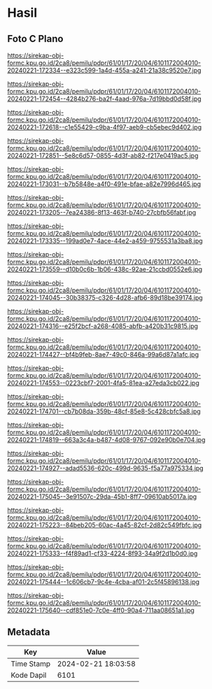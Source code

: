 # Hasil

## Foto C Plano

https://sirekap-obj-formc.kpu.go.id/2ca8/pemilu/pdpr/61/01/17/20/04/6101172004010-20240221-172334--e323c599-1a4d-455a-a241-21a38c9520e7.jpg

https://sirekap-obj-formc.kpu.go.id/2ca8/pemilu/pdpr/61/01/17/20/04/6101172004010-20240221-172454--4284b276-ba2f-4aad-976a-7d19bbd0d58f.jpg

https://sirekap-obj-formc.kpu.go.id/2ca8/pemilu/pdpr/61/01/17/20/04/6101172004010-20240221-172618--c1e55429-c9ba-4f97-aeb9-cb5ebec9d402.jpg

https://sirekap-obj-formc.kpu.go.id/2ca8/pemilu/pdpr/61/01/17/20/04/6101172004010-20240221-172851--5e8c6d57-0855-4d3f-ab82-f217e0419ac5.jpg

https://sirekap-obj-formc.kpu.go.id/2ca8/pemilu/pdpr/61/01/17/20/04/6101172004010-20240221-173031--b7b5848e-a4f0-491e-bfae-a82e7996d465.jpg

https://sirekap-obj-formc.kpu.go.id/2ca8/pemilu/pdpr/61/01/17/20/04/6101172004010-20240221-173205--7ea24386-8f13-463f-b740-27cbfb56fabf.jpg

https://sirekap-obj-formc.kpu.go.id/2ca8/pemilu/pdpr/61/01/17/20/04/6101172004010-20240221-173335--199ad0e7-4ace-44e2-a459-9755531a3ba8.jpg

https://sirekap-obj-formc.kpu.go.id/2ca8/pemilu/pdpr/61/01/17/20/04/6101172004010-20240221-173559--d10b0c6b-1b06-438c-92ae-21ccbd0552e6.jpg

https://sirekap-obj-formc.kpu.go.id/2ca8/pemilu/pdpr/61/01/17/20/04/6101172004010-20240221-174045--30b38375-c326-4d28-afb6-89d18be39174.jpg

https://sirekap-obj-formc.kpu.go.id/2ca8/pemilu/pdpr/61/01/17/20/04/6101172004010-20240221-174316--e25f2bcf-a268-4085-abfb-a420b31c9815.jpg

https://sirekap-obj-formc.kpu.go.id/2ca8/pemilu/pdpr/61/01/17/20/04/6101172004010-20240221-174427--bf4b9feb-8ae7-49c0-846a-99a6d87a1afc.jpg

https://sirekap-obj-formc.kpu.go.id/2ca8/pemilu/pdpr/61/01/17/20/04/6101172004010-20240221-174553--0223cbf7-2001-4fa5-81ea-a27eda3cb022.jpg

https://sirekap-obj-formc.kpu.go.id/2ca8/pemilu/pdpr/61/01/17/20/04/6101172004010-20240221-174701--cb7b08da-359b-48cf-85e8-5c428cbfc5a8.jpg

https://sirekap-obj-formc.kpu.go.id/2ca8/pemilu/pdpr/61/01/17/20/04/6101172004010-20240221-174819--663a3c4a-b487-4d08-9767-092e90b0e704.jpg

https://sirekap-obj-formc.kpu.go.id/2ca8/pemilu/pdpr/61/01/17/20/04/6101172004010-20240221-174927--adad5536-620c-499d-9635-f5a77a975334.jpg

https://sirekap-obj-formc.kpu.go.id/2ca8/pemilu/pdpr/61/01/17/20/04/6101172004010-20240221-175045--3e91507c-29da-45b1-8ff7-09610ab5017a.jpg

https://sirekap-obj-formc.kpu.go.id/2ca8/pemilu/pdpr/61/01/17/20/04/6101172004010-20240221-175223--84beb205-60ac-4a45-82cf-2d82c549fbfc.jpg

https://sirekap-obj-formc.kpu.go.id/2ca8/pemilu/pdpr/61/01/17/20/04/6101172004010-20240221-175333--f4f89ad1-cf33-4224-8f93-34a9f2d1b0d0.jpg

https://sirekap-obj-formc.kpu.go.id/2ca8/pemilu/pdpr/61/01/17/20/04/6101172004010-20240221-175444--1c606cb7-9c4e-4cba-af01-2c5f45896138.jpg

https://sirekap-obj-formc.kpu.go.id/2ca8/pemilu/pdpr/61/01/17/20/04/6101172004010-20240221-175640--cdf851e0-7c0e-4ff0-90a4-711aa08651a1.jpg


## Metadata

| Key        | Value               |
| ---------- | ------------------- |
| Time Stamp | 2024-02-21 18:03:58 |
| Kode Dapil | 6101                |



